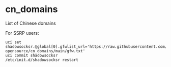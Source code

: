 # cn_domains
List of Chinese domains

For SSRP users:
```
uci set shadowsocksr.@global[0].gfwlist_url='https://raw.githubusercontent.com/nicholas-opensource/cn_domains/main/gfw.txt'
uci commit shadowsocksr
/etc/init.d/shadowsocksr restart
```
